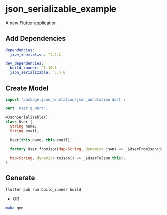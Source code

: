 # json_serializable_example

A new Flutter application.

## Add Dependencies

```yaml
dependencies:
  json_annotation: ^3.0.1

dev_dependencies:
  build_runner: ^1.10.0
  json_serializable: ^3.4.0
```

## Create Model

```dart
import 'package:json_annotation/json_annotation.dart';

part 'user.g.dart';

@JsonSerializable()
class User {
  String name;
  String email;

  User(this.name, this.email);

  factory User.fromJson(Map<String, dynamic> json) => _$UserFromJson(json);

  Map<String, dynamic> toJson() => _$UserToJson(this);
}
```

## Generate

```bash
flutter pub run build_runner build
```

- OR

```bash
make gen
```